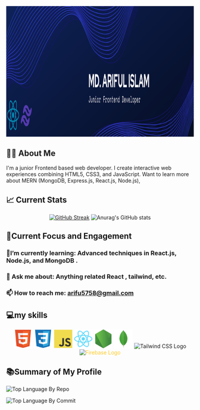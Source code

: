 <img src="asset/Cover.png" alt="Cover Image" width="100%" height="350px">

## 🙋‍♂️ About Me

<p>
I'm a junior Frontend based web developer. I create interactive web experiences combining HTML5, CSS3, and JavaScript. Want to learn more about MERN (MongoDB, Express.js, React.js, Node.js),
</p>

## 📈 Current Stats

<div align="center">

[![GitHub Streak](https://github-readme-streak-stats.herokuapp.com?user=Aru-01&theme=dark-minimalist&border_radius=5.5)](https://git.io/streak-stats)
![Anurag's GitHub stats](https://github-readme-stats.vercel.app/api?username=Aru-01&show_icons=true&theme=radical)


</div>

## 🎯Current Focus and Engagement

### 🌱I’m currently learning: Advanced techniques in React.js, Node.js, and MongoDB .

### 💬 Ask me about: Anything related React , tailwind, etc.

### 📫 How to reach me: arifu5758@gmail.com

## 💻my skills

<p align="center">
    <img src="https://raw.githubusercontent.com/devicons/devicon/master/icons/html5/html5-original.svg" alt="HTML Logo" width="50" height="50">
    <img src="https://raw.githubusercontent.com/devicons/devicon/master/icons/css3/css3-original.svg" alt="CSS Logo" width="50" height="50">
    <img src="https://raw.githubusercontent.com/devicons/devicon/master/icons/javascript/javascript-original.svg" alt="JavaScript Logo" width="50" height="50">
    <img src="https://raw.githubusercontent.com/devicons/devicon/master/icons/react/react-original.svg" alt="React Logo" width="50" height="50">
    <img src="https://raw.githubusercontent.com/devicons/devicon/master/icons/nodejs/nodejs-original.svg" alt="Node.js Logo" width="50" height="50">
    <img src="https://raw.githubusercontent.com/devicons/devicon/master/icons/mongodb/mongodb-original.svg" alt="MongoDB Logo" width="50" height="50">
    <img src="https://simpleicons.org/icons/tailwindcss.svg" alt="Tailwind CSS Logo" width="50" height="50">
    <img src="https://simpleicons.org/icons/firebase.svg" alt="Firebase Logo" width="50" height="50" style="color: #FFCA28">
</p>

## 📚Summary of My Profile

<p width="100%">

![Top Language By Repo](http://github-profile-summary-cards.vercel.app/api/cards/repos-per-language?username=arifu00&theme=tokyonight)

</p>

<p width="100%">

![Top Language By Commit](http://github-profile-summary-cards.vercel.app/api/cards/most-commit-language?username=arifu00&theme=tokyonight)

</p>
